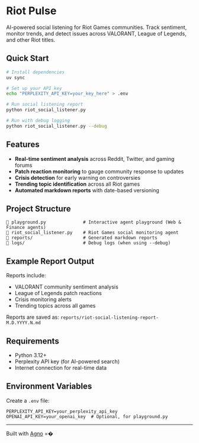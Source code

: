 # Riot Pulse

AI-powered social listening for Riot Games communities. Track sentiment, monitor trends, and detect issues across VALORANT, League of Legends, and other Riot titles.

## Quick Start

```bash
# Install dependencies
uv sync

# Set up your API key
echo "PERPLEXITY_API_KEY=your_key_here" > .env

# Run social listening report
python riot_social_listener.py

# Run with debug logging
python riot_social_listener.py --debug
```

## Features

- **Real-time sentiment analysis** across Reddit, Twitter, and gaming forums
- **Patch reaction monitoring** to gauge community response to updates
- **Crisis detection** for early warning on controversies
- **Trending topic identification** across all Riot games
- **Automated markdown reports** with date-based versioning

## Project Structure

```
   playground.py              # Interactive agent playground (Web & Finance agents)
   riot_social_listener.py    # Riot Games social monitoring agent
   reports/                   # Generated markdown reports
   logs/                      # Debug logs (when using --debug)
```

## Example Report Output

Reports include:
- VALORANT community sentiment analysis
- League of Legends patch reactions
- Crisis monitoring alerts
- Trending topics across all games

Reports are saved as: `reports/riot-social-listening-report-M.D.YYYY.N.md`

## Requirements

- Python 3.12+
- Perplexity API key (for AI-powered search)
- Internet connection for real-time data

## Environment Variables

Create a `.env` file:
```
PERPLEXITY_API_KEY=your_perplexity_api_key
OPENAI_API_KEY=your_openai_key  # Optional, for playground.py
```

---

Built with [Agno](https://github.com/phidatahq/phidata) =�